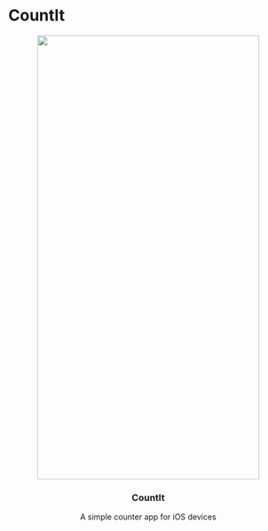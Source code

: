 <h1>CountIt</h1>
<p align="center">
  <a href="http://floodgategames.com/Sagrada/">
    <img src="https://user-images.githubusercontent.com/16304728/58767899-48866f00-8592-11e9-87ea-fd27946a74be.png" alt="" width=400 height=800>
  </a>
  
  <h3 align="center">CountIt</h3>

  <p align="center">A simple counter app for iOS devices</p>
</p>